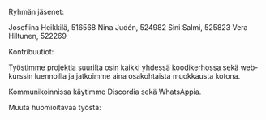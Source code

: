Ryhmän jäsenet:

Josefiina Heikkilä, 516568
Nina Judén, 524982
Sini Salmi, 525823
Vera Hiltunen, 522269

Kontribuutiot:

Työstimme projektia suurilta osin kaikki yhdessä koodikerhossa sekä web-kurssin luennoilla ja jatkoimme aina osakohtaista muokkausta kotona.

Kommunikoinnissa käytimme Discordia sekä WhatsAppia.

Muuta huomioitavaa työstä:
